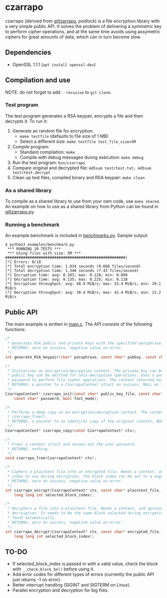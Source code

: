 # czarrapo #

czarrapo (derived from [giltzarrapo](https://hiztegiak.elhuyar.eus/eu/giltzarrapo]), *padlock*) is a file encryption library with a very simple public API. It solves the problem of delivering a symmetric key to perform cipher operations, and at the same time avoids using assymetric ciphers for great amounts of data, which can in turn become slow.

## Dependencies ##
* OpenSSL 1.1.1 (`apt install openssl-dev`)

## Compilation and use ##
NOTE: do not forget to add `--recusive` to `git clone`.
### Test program ###
The test program generates a RSA keypair, encrypts a file and then decrypts it. To run it:
1. Generate an random file for encryption:
	* `make testfile` (defaults to file size of 1 MB)
	*  Select a different size: `make testfile test_file_size=5M`
2. Compile program:
	* Standard compilation: `make`
	* Compile with debug messages during execution: `make debug`
3. Run the test program: `bin/czarrapo`
4. Compare original and decrypted file: `md5sum test/test.txt; md5sum test/test.decrypt`
5. Clean up test files, compiled binary and RSA keypair: `make clean`

### As a shared library ###
To compile as a shared library to use from your own code, use `make shared`. An example on how to use as a shared library from Python can be found in [giltzarrapo.py](examples/giltzarrapo.py).

### Running a benchmark ###
An example benchmark is included in [benchmarks.py](examples/benchmark.py). Sample output:
```
$ python3 examples/benchmark.py 
 *** RUNNING 10 TESTS ***
 *** Using files with size: 5M ***
######################################################|
[*] Errors: 0/10
[*] Total encryption time: 1.034 seconds (9.668 files/second)
[*] Total decryption time: 1.346 seconds (7.43 files/second)
[*] Encryption time: avg: 0.103; max: 0.128; min: 0.094
[*] Decryption time: avg: 0.135; max: 0.225; min: 0.118
[*] Encryption throughput: avg: 48.9 MiB/s; max: 53.4 MiB/s; min: 39.1 MiB/s
[*] Decryption throughput: avg: 38.4 MiB/s; max: 42.4 MiB/s; min: 22.2 MiB/s
```

## Public API ##
The main example is written in [main.c](src/main.c). The API consists of the following functions:

```C
/*
 * Generates RSA public and private keys with the specified passphrase. Keylen is the RSA modulus size.
 * RETURNS: zero on success, negative value on error.
 */
int generate_RSA_keypair(char* passphrase, const char* pubkey, const char* privkey, int keylen);

/*
 * Initializes an encryption/decryption context. The private key can be omitted for only-encryption operations; the
 * public key can be omitted for only-decryption operations. Uses a passphrase to open the private key, and a user
 * password to perform file cipher operations. The context returned must be freed by the caller with czarrapo_free().
 * RETURNS: a pointer to a CzarrapoContext struct on success, NULL on failure.
 */
CzarrapoContext* czarrapo_init(const char* public_key_file, const char* private_key_file, const char* passphrase,
	const char* password, bool fast_mode);

/*
 * Performs a deep copy on an encryption/decryption context. The context returned must be freed by the caller with
 * czarrapo_free().
 * RETURNS: a pointer to an identical copy of the original context, NULL on failure.
 */
CzarrapoContext* czarrapo_copy(const CzarrapoContext* ctx);

/*
 * Frees a context struct and zeroes-out the user password.
 * RETURNS: nothing.
 */
void czarrapo_free(CzarrapoContext* ctx);

/*
 * Ciphers a plaintext file into an encrypted file. Needs a context, and optionally takes a manually selected block
 * index to use during encryption. The block index can be set to a negative value so it is selected automatically.
 * RETURNS: zero on success, negative value on error.
 */
int czarrapo_encrypt(CzarrapoContext* ctx, const char* plaintext_file, const char* encrypted_file,
	long long int selected_block_index);

/*
 * Deciphers a file into a plaintext file. Needs a context, and optionally takes a manually selected block to use during
 * decryiption. It needs to be the same block selected during encryption. This value can be negative so the block is
 * found automatically.
 * RETURNS: zero on success, negative value on error.
 */
int czarrapo_decrypt(CzarrapoContext* ctx, const char* encrypted_file, const char* decrypted_file,
	long long int selected_block_index);

```

## TO-DO ##
* If selected_block_index is passed in with a valid value, check the block with `__check_block_bn()` before using it.
* Add error codes for different types of errors (currently the public API just returns -1 on error).
* Better interrupt handling (SIGINT and SIGTERM on Linux).
* Parallel encryption and decryption for big files.